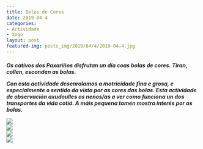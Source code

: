 ```yaml
---
title: Bolas de Cores
date: 2019-04-4
categories:
- Actividade
- Xogo
layout: post
featured-img: posts_img/2019/04/4/2019-04-4.jpg
---
```

 <h5 class="center header text_h2">
	
Os cativos dos Paxariños disfrutan un día coas bolas de cores. Tiran, collen, esconden as bolas. 
 <!--more-->
  Con esta actividade desenrolamos a motricidade fina e grosa, e especialmente o sentido da vista por as cores das bolas.
Esta actividade de observación axudoulles os nenos/as a ver como funciona un dos transportes da vida cotiá. A máis pequena tamén mostra interés por as bolas.
<div class="row">
     <div class="col s12 m6">
         <img class="responsive-img" src="{{ site.baseurl }}/posts_img/2019/04/4/2019-04-4.jpg">
     </div>
	  <div class="col s12 m6">
         <img class="responsive-img" src="{{ site.baseurl }}/posts_img/2019/04/4/2019-04-44.jpg">
     </div>
	  <div class="col s12 m6">
         <img class="responsive-img" src="{{ site.baseurl }}/posts_img/2019/04/4/2019-04-444.jpg">
     </div>
	  <div class="col s12 m6">
         <img class="responsive-img" src="{{ site.baseurl }}/posts_img/2019/04/4/2019-04-4444.jpg">
     </div>
 </div>

